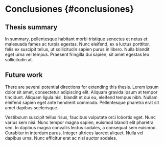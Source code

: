 # Conclusiones {#conclusiones}


<!--
A chapter that concludes the thesis by summarising the learning points
and outlining future areas for research
-->

## Thesis summary

In summary, pellentesque habitant morbi tristique senectus et netus et malesuada fames ac turpis egestas. Nunc eleifend, ex a luctus porttitor, felis ex suscipit tellus, ut sollicitudin sapien purus in libero. Nulla blandit eget urna vel tempus. Praesent fringilla dui sapien, sit amet egestas leo sollicitudin at.

## Future work

There are several potential directions for extending this thesis. Lorem ipsum dolor sit amet, consectetur adipiscing elit. Aliquam gravida ipsum at tempor tincidunt. Aliquam ligula nisl, blandit et dui eu, eleifend tempus nibh. Nullam eleifend sapien eget ante hendrerit commodo. Pellentesque pharetra erat sit amet dapibus scelerisque.

Vestibulum suscipit tellus risus, faucibus vulputate orci lobortis eget. Nunc varius sem nisi. Nunc tempor magna sapien, euismod blandit elit pharetra sed. In dapibus magna convallis lectus sodales, a consequat sem euismod. Curabitur in interdum purus. Integer ultrices laoreet aliquet. Nulla vel dapibus urna. Nunc efficitur erat ac nisi auctor sodales.
